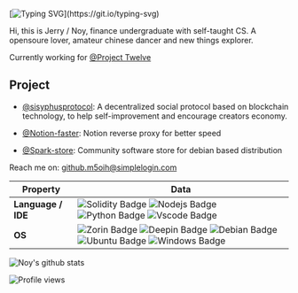 [![Typing SVG](https://readme-typing-svg.herokuapp.com?color=%2336BCF7&center=true&vCenter=true&width=600&lines=Hello,+computer+World!)](https://git.io/typing-svg)



Hi, this is Jerry / Noy, finance undergraduate with self-taught CS. A opensoure lover, amateur chinese dancer and new things explorer.


Currently working for [@Project Twelve](https://github.com/ProjectTwelve/)

## Project

- [@sisyphusprotocol](https://github.com/sisyphusprotocol/): A decentralized social protocol based on blockchain technology, to help self-improvement and encourage creators economy.

- [@Notion-faster](https://github.com/Jerrywang959/notion-reverse-proxy): Notion reverse proxy for better speed 
  
- [@Spark-store](https://gitee.com/deepin-community-store): Community software store for debian based distribution

Reach me on: github.m5oih@simplelogin.com


| Property           | Data                                                                                                                                                                                                                                                                                                                                                                                                                                                                                                                                                                                                                                |
| ------------------ | ----------------------------------------------------------------------------------------------------------------------------------------------------------------------------------------------------------------------------------------------------------------------------------------------------------------------------------------------------------------------------------------------------------------------------------------------------------------------------------------------------------------------------------------------------------------------------------------------------------------------------------- |
| **Language / IDE** | ![Solidity Badge](https://img.shields.io/badge/-Solidity-3776AB?style=flat&logo=Solidity&logoColor=white) ![Nodejs Badge](https://img.shields.io/badge/-Node.js-3776AB?style=flat&logo=Node.js&logoColor=white) ![Python Badge](https://img.shields.io/badge/-Python-3776AB?style=flat&logo=Python&logoColor=white) ![Vscode Badge](https://img.shields.io/badge/-Vscode-3776AB?style=flat&logo=VisualStudioCode&logoColor=white)                                                                                                  |
| **OS**             | ![Zorin Badge](https://img.shields.io/badge/-Zorin-3776AB?style=flat&logo=Zorin&logoColor=white) ![Deepin Badge](https://img.shields.io/badge/-Deepin-3776AB?style=flat&logo=Deepin&logoColor=white) ![Debian Badge](https://img.shields.io/badge/-Debian-3776AB?style=flat&logo=Debian&logoColor=white) ![Ubuntu Badge](https://img.shields.io/badge/-Ubuntu-3776AB?style=flat&logo=Ubuntu&logoColor=white) ![Windows Badge](https://img.shields.io/badge/-Windows-3776AB?style=flat&logo=Windows&logoColor=white) |

![Noy's github stats](https://github-readme-stats.vercel.app/api?username=Jerrywang959&show_icons=true&theme=radical&include_all_commits=true)




![Profile views](https://gpvc.arturio.dev/Jerrywang959)
